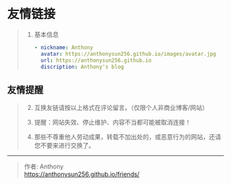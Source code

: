 # 友情链接


> 1. 基本信息
>
>    ```yaml
>    - nickname: Anthony
>      avatar: https://anthonysun256.github.io/images/avatar.jpg
>      url: https://anthonysun256.github.io
>      discription: Anthony's blog
>    ```

 ## 友情提醒
>
>    2. 互换友链请按以上格式在评论留言。（仅限个人非商业博客/网站）
>
>    3. 提醒：网站失效、停止维护、内容不当都可能被取消连接！
>
>    3. 那些不尊重他人劳动成果，转载不加出处的，或恶意行为的网站，还请您不要来进行交换了。


---

> 作者: Anthony  
> https://anthonysun256.github.io/friends/

